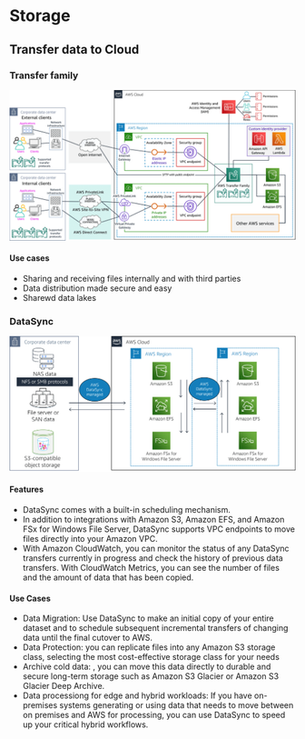 # Storage



## Transfer data to Cloud

### Transfer family
![Transfer Family](images/transfer_family.png)

#### Use cases
- Sharing and receiving files internally and with third parties
- Data distribution made secure and easy
- Sharewd data lakes

### DataSync

![Data Sync](images/datasync.png)

#### Features
- DataSync comes with a built-in scheduling mechanism. 
- In addition to integrations with Amazon S3, Amazon EFS, and Amazon FSx for Windows File Server, DataSync supports VPC endpoints to move files directly into your Amazon VPC. 
- With Amazon CloudWatch, you can monitor the status of any DataSync transfers currently in progress and check the history of previous data transfers. With CloudWatch Metrics, you can see the number of files and the amount of data that has been copied. 

#### Use Cases
- Data Migration: Use DataSync to make an initial copy of your entire dataset and to schedule subsequent incremental transfers of changing data until the final cutover to AWS. 
- Data Protection:  you can replicate files into any Amazon S3 storage class, selecting the most cost-effective storage class for your needs
- Archive cold data: , you can move this data directly to durable and secure long-term storage such as Amazon S3 Glacier or Amazon S3 Glacier Deep Archive. 
- Data processiong for edge and hybrid workloads: If you have on-premises systems generating or using data that needs to move between on premises and AWS for processing, you can use DataSync to speed up your critical hybrid workflows. 